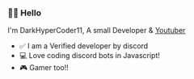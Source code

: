 ### 👋🏻 Hello
 I'm DarkHyperCoder11, A small Developer & [Youtuber](https://www.youtube.com/channel/UCXJiIUbtX2H0im7D5RrBBlg) 
* ✅ I am a Verified developer by discord
* 💻 Love coding discord bots in Javascript!
* 🎮 Gamer too!!



